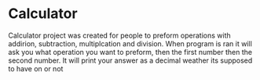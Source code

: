 # Calculator
Calculator project was created for people to preform operations with addirion, subtraction, multiplcation and division. When program is ran it will ask you what operation you want to preform, then the first number then the second number. It will print your answer as a decimal weather its supposed to have on or not
